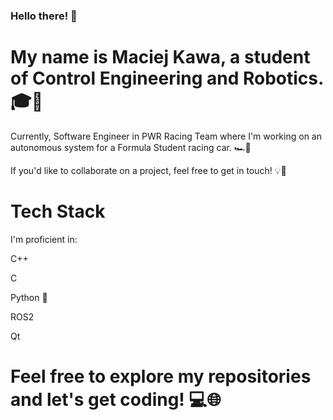 ### Hello there! 👋

# My name is Maciej Kawa, a student of Control Engineering and Robotics. 🎓🤖

Currently, Software Engineer in PWR Racing Team where I'm working on an autonomous system for a Formula Student racing car. 🏎️🏁

If you'd like to collaborate on a project, feel free to get in touch! 💡👥

# Tech Stack

I'm proficient in:

C++

C

Python 🐍

ROS2

Qt


# Feel free to explore my repositories and let's get coding! 💻🌐

